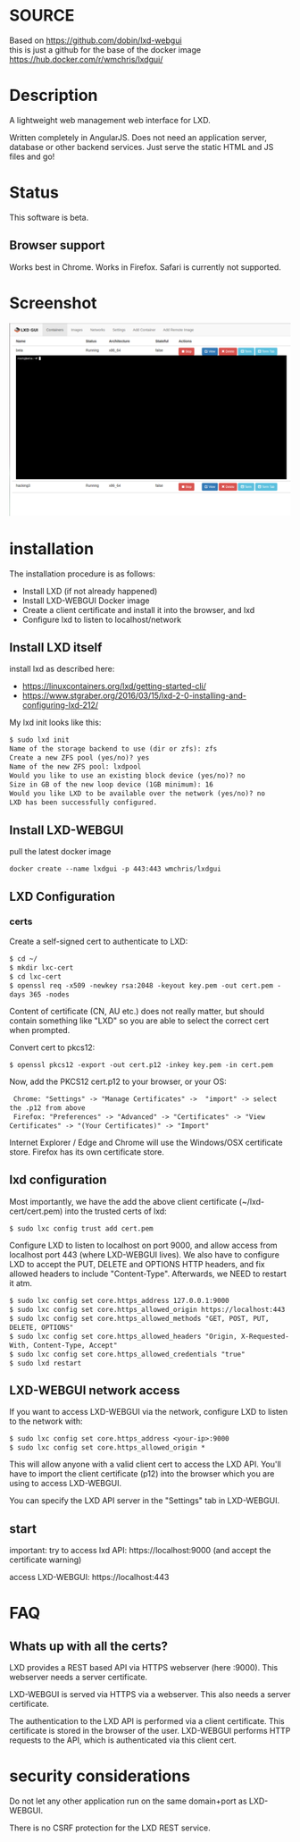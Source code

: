 # SOURCE
Based on https://github.com/dobin/lxd-webgui  
this is just a github for the base of the docker image https://hub.docker.com/r/wmchris/lxdgui/  

# Description

A lightweight web management web interface for LXD.

Written completely in AngularJS. Does not need an application server, database or other backend services. Just serve the static HTML and JS files and go!

# Status

This software is beta.

## Browser support

Works best in Chrome. Works in Firefox. Safari is currently not supported.

# Screenshot

![Screenshot](/doc/screenshot-overview.png?raw=true "Screenshot")

# installation

The installation procedure is as follows:
- Install LXD (if not already happened)
- Install LXD-WEBGUI Docker image
- Create a client certificate and install it into the browser, and lxd
- Configure lxd to listen to localhost/network


## Install LXD itself

install lxd as described here:
 - https://linuxcontainers.org/lxd/getting-started-cli/
 - https://www.stgraber.org/2016/03/15/lxd-2-0-installing-and-configuring-lxd-212/

My lxd init looks like this:
```
$ sudo lxd init
Name of the storage backend to use (dir or zfs): zfs
Create a new ZFS pool (yes/no)? yes
Name of the new ZFS pool: lxdpool
Would you like to use an existing block device (yes/no)? no
Size in GB of the new loop device (1GB minimum): 16
Would you like LXD to be available over the network (yes/no)? no
LXD has been successfully configured.
```

## Install LXD-WEBGUI
pull the latest docker image

```
docker create --name lxdgui -p 443:443 wmchris/lxdgui
```

## LXD Configuration
### certs

Create a self-signed cert to authenticate to LXD:

```
$ cd ~/
$ mkdir lxc-cert
$ cd lxc-cert
$ openssl req -x509 -newkey rsa:2048 -keyout key.pem -out cert.pem -days 365 -nodes
```
Content of certificate (CN, AU etc.) does not really matter, but should contain something
like "LXD" so you are able to select the correct cert when prompted.

Convert cert to pkcs12:
```
$ openssl pkcs12 -export -out cert.p12 -inkey key.pem -in cert.pem
```

Now, add the PKCS12 cert.p12 to your browser, or your OS:
```
 Chrome: "Settings" -> "Manage Certificates" ->  "import" -> select the .p12 from above
 Firefox: "Preferences" -> "Advanced" -> "Certificates" -> "View Certificates" -> "(Your Certificates)" -> "Import"
```

Internet Explorer / Edge and Chrome will use the Windows/OSX certificate store. Firefox has its own certificate store.


## lxd configuration

Most importantly, we have the add the above client certificate
(~/lxd-cert/cert.pem) into the trusted certs of lxd:
```
$ sudo lxc config trust add cert.pem
```

Configure LXD to listen to localhost on port 9000, and allow access from localhost port 443 (where LXD-WEBGUI lives). We also have to configure LXD to accept the PUT, DELETE and OPTIONS HTTP headers, and fix allowed headers to  include "Content-Type".
Afterwards, we NEED to restart it atm.

```
$ sudo lxc config set core.https_address 127.0.0.1:9000
$ sudo lxc config set core.https_allowed_origin https://localhost:443
$ sudo lxc config set core.https_allowed_methods "GET, POST, PUT, DELETE, OPTIONS"
$ sudo lxc config set core.https_allowed_headers "Origin, X-Requested-With, Content-Type, Accept"
$ sudo lxc config set core.https_allowed_credentials "true"
$ sudo lxd restart
```

## LXD-WEBGUI network access

If you want to access LXD-WEBGUI via the network, configure LXD to listen
to the network with:
```
$ sudo lxc config set core.https_address <your-ip>:9000
$ sudo lxc config set core.https_allowed_origin *
```

This will allow anyone with a valid client cert to access the LXD API.
You'll have to import the client certificate (p12) into the browser which
you are using to access LXD-WEBGUI.

You can specify the LXD API server in the "Settings" tab in LXD-WEBGUI.


## start

important:
try to access lxd API: https://localhost:9000
(and accept the certificate warning)


access LXD-WEBGUI: https://localhost:443


# FAQ

## Whats up with all the certs?

LXD provides a REST based API via HTTPS webserver (here :9000). This webserver needs a server certificate.

LXD-WEBGUI is served via HTTPS via a webserver. This also needs a server certificate.

The authentication to the LXD API is performed via a client certificate. This certificate is stored in the
browser of the user. LXD-WEBGUI performs HTTP requests to the API, which is authenticated via this client cert.


# security considerations

Do not let any other application run on the same domain+port as LXD-WEBGUI.

There is no CSRF protection for the LXD REST service.
